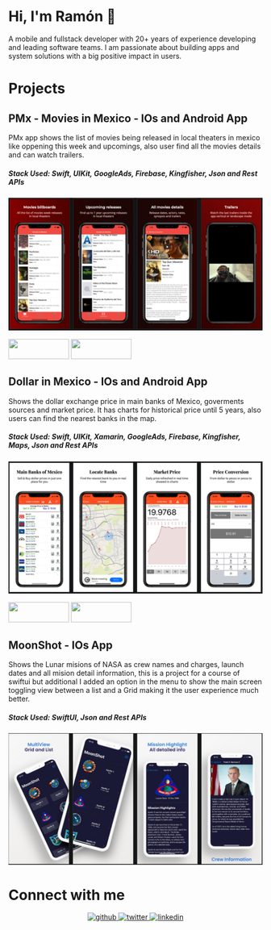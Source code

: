# Hi, I'm Ramón 👋

A mobile and fullstack developer with 20+ years of experience developing and leading software teams. I am passionate about building apps and system solutions with a big positive impact in users.

# Projects
## PMx - Movies in Mexico - IOs and Android App
PMx app shows the list of movies being released in local theaters in mexico like oppening this week and upcomings, also user find all the movies details and can watch trailers.
##### Stack Used: Swift, UIKit, GoogleAds, Firebase, Kingfisher, Json and Rest APIs

<p align="center">
<img src="https://github.com/ramonfe/ramonfe/blob/5e939bebabfa91f66f5ae41e25e01022290cf38f/Screen%20Shot%202022-06-11%20at%2014.29.58.png" width="930" title="PMx">
</p>

<p align="left"> <a href="https://apps.apple.com/us/app/pel%C3%ADculas-en-m%C3%A9xico/id1624630803" download><img src="https://developer.apple.com/assets/elements/badges/download-on-the-app-store.svg" width="120" height="40" ></a>
<a href="https://play.google.com/store/apps/details?id=com.unapp.filmkritik.mx" download><img src="https://lh3.googleusercontent.com/cjsqrWQKJQp9RFO7-hJ9AfpKzbUb_Y84vXfjlP0iRHBvladwAfXih984olktDhPnFqyZ0nu9A5jvFwOEQPXzv7hr3ce3QVsLN8kQ2Ao=s0" width="120" height="40" ></a>
</p>

## Dollar in Mexico - IOs and Android App
Shows the dollar exchange price in main banks of Mexico, goverments sources and market price. It has charts for historical price until 5 years, also users can find the nearest banks in the map.

##### Stack Used: Swift, UIKit, Xamarin, GoogleAds, Firebase, Kingfisher, Maps, Json and Rest APIs

<p align="center">
<img src="https://github.com/ramonfe/ramonfe/blob/main/dollar_allinone.png" width="930" title="Dollar in Mexico">
</p>

<p align="left"> <a href="https://apps.apple.com/us/app/dollar-in-mexico/id1514302107" download><img src="https://developer.apple.com/assets/elements/badges/download-on-the-app-store.svg" width="120" height="40" ></a>
<a href="https://play.google.com/store/apps/details?id=com.dolar.ramonfelix.free" download><img src="https://lh3.googleusercontent.com/cjsqrWQKJQp9RFO7-hJ9AfpKzbUb_Y84vXfjlP0iRHBvladwAfXih984olktDhPnFqyZ0nu9A5jvFwOEQPXzv7hr3ce3QVsLN8kQ2Ao=s0" width="120" height="40" ></a>
</p>

## MoonShot - IOs App
Shows the Lunar misions of NASA as crew names and charges, launch dates and all mision detail information, this is a project for a course of swiftui but additional I added an option in the menu to show the main screen toggling view between a list and a Grid making it the user experience much better.

##### Stack Used: SwiftUI, Json and Rest APIs

<p align="center">
<img src="https://github.com/ramonfe/ramonfe/blob/main/moonshotapp.jpg" width="930" title="MoonShot">
</p>

# Connect with me
<div align="center">
<a href="https://github.com/ramonfe" target="_blank">
<img src="https://img.shields.io/badge/github-%2324292e.svg?&amp;style=for-the-badge&amp;logo=github&amp;logoColor=white" alt="github" style="margin-bottom: 5px;">
</a>
<a href="https://twitter.com/ramonfe" target="_blank">
<img src="https://img.shields.io/badge/twitter-%2300acee.svg?&amp;style=for-the-badge&amp;logo=twitter&amp;logoColor=white" alt="twitter" style="margin-bottom: 5px;">
</a>
<a href="https://linkedin.com/in/ramonfelix" target="_blank">
<img src="https://img.shields.io/badge/linkedin-%231E77B5.svg?&amp;style=for-the-badge&amp;logo=linkedin&amp;logoColor=white" alt="linkedin" style="margin-bottom: 5px;">
</a>  
</div>
